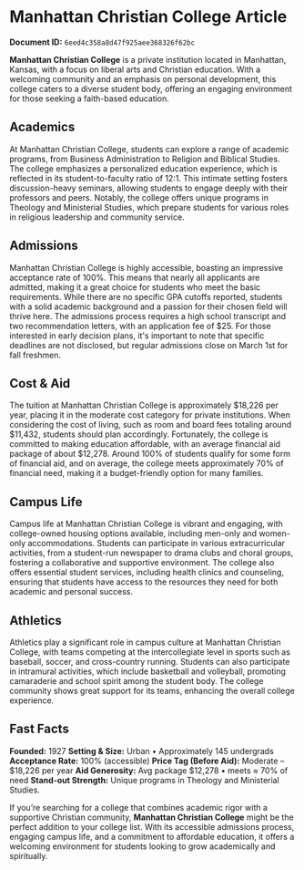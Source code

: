 # Manhattan Christian College Article

**Document ID:** `6eed4c358a8d47f925aee368326f62bc`

**Manhattan Christian College** is a private institution located in Manhattan, Kansas, with a focus on liberal arts and Christian education. With a welcoming community and an emphasis on personal development, this college caters to a diverse student body, offering an engaging environment for those seeking a faith-based education.

## Academics
At Manhattan Christian College, students can explore a range of academic programs, from Business Administration to Religion and Biblical Studies. The college emphasizes a personalized education experience, which is reflected in its student-to-faculty ratio of 12:1. This intimate setting fosters discussion-heavy seminars, allowing students to engage deeply with their professors and peers. Notably, the college offers unique programs in Theology and Ministerial Studies, which prepare students for various roles in religious leadership and community service.

## Admissions
Manhattan Christian College is highly accessible, boasting an impressive acceptance rate of 100%. This means that nearly all applicants are admitted, making it a great choice for students who meet the basic requirements. While there are no specific GPA cutoffs reported, students with a solid academic background and a passion for their chosen field will thrive here. The admissions process requires a high school transcript and two recommendation letters, with an application fee of $25. For those interested in early decision plans, it's important to note that specific deadlines are not disclosed, but regular admissions close on March 1st for fall freshmen.

## Cost & Aid
The tuition at Manhattan Christian College is approximately $18,226 per year, placing it in the moderate cost category for private institutions. When considering the cost of living, such as room and board fees totaling around $11,432, students should plan accordingly. Fortunately, the college is committed to making education affordable, with an average financial aid package of about $12,278. Around 100% of students qualify for some form of financial aid, and on average, the college meets approximately 70% of financial need, making it a budget-friendly option for many families.

## Campus Life
Campus life at Manhattan Christian College is vibrant and engaging, with college-owned housing options available, including men-only and women-only accommodations. Students can participate in various extracurricular activities, from a student-run newspaper to drama clubs and choral groups, fostering a collaborative and supportive environment. The college also offers essential student services, including health clinics and counseling, ensuring that students have access to the resources they need for both academic and personal success.

## Athletics
Athletics play a significant role in campus culture at Manhattan Christian College, with teams competing at the intercollegiate level in sports such as baseball, soccer, and cross-country running. Students can also participate in intramural activities, which include basketball and volleyball, promoting camaraderie and school spirit among the student body. The college community shows great support for its teams, enhancing the overall college experience.

## Fast Facts
**Founded:** 1927
**Setting & Size:** Urban • Approximately 145 undergrads
**Acceptance Rate:** 100% (accessible)
**Price Tag (Before Aid):** Moderate – $18,226 per year
**Aid Generosity:** Avg package $12,278 • meets ≈ 70% of need
**Stand-out Strength:** Unique programs in Theology and Ministerial Studies.

If you’re searching for a college that combines academic rigor with a supportive Christian community, **Manhattan Christian College** might be the perfect addition to your college list. With its accessible admissions process, engaging campus life, and a commitment to affordable education, it offers a welcoming environment for students looking to grow academically and spiritually.
